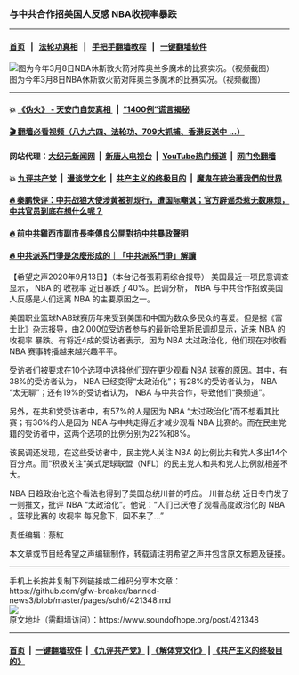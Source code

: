 ### 与中共合作招美国人反感 NBA收视率暴跌 
------------------------

#### [首页](https://github.com/gfw-breaker/banned-news3/blob/master/README.md) &nbsp;&nbsp;|&nbsp;&nbsp; [法轮功真相](https://github.com/begood0513/basic/blob/master/README.md)  &nbsp;&nbsp;|&nbsp;&nbsp; [手把手翻墙教程](https://github.com/gfw-breaker/guides/wiki)  &nbsp;&nbsp;|&nbsp;&nbsp; [一键翻墙软件](https://github.com/gfw-breaker/nogfw/blob/master/README.md)  



<div><img alt="图为今年3月8日NBA休斯敦火箭对阵奥兰多魔术的比赛实况。（视频截图）" src="https://img.soundofhope.org/2020-09/9-13-1-1600042226494.png"/>
<br/><figcaption class="caption">
 图为今年3月8日NBA休斯敦火箭对阵奥兰多魔术的比赛实况。（视频截图）
</figcaption></div><hr/>

#### 💥 [《伪火》 - 天安门自焚真相 ](http://141.164.51.119:10000/videos/blog/weihuo.html)&nbsp; |&nbsp; [“1400例”谎言揭秘  ](http://141.164.51.119:10000/videos/blog/jiexi1400.html)

#### [ 🎬  翻墙必看视频（八九六四、法轮功、709大抓捕、香港反送中 ...）](https://github.com/gfw-breaker/links/blob/master/banned.md)

#### 网站代理：[大纪元新闻网](http://167.172.10.89:10080/gb/) &nbsp;|&nbsp; [新唐人电视台](http://167.172.10.89:8808/gb/)  &nbsp;|&nbsp; [YouTube热门频道](http://158.247.203.241/youtube.html) &nbsp;|&nbsp; [网门免翻墙](http://158.247.203.241:11000/show.aspx?name=ogHome)

#### 💥 [九评共产党](http://141.164.51.119:10000/videos/res/jiuping/)&nbsp; |&nbsp; [漫谈党文化](http://141.164.51.119:10000/videos/res/mtdwh/)&nbsp; |&nbsp; [共产主义的终极目的](http://141.164.51.119:10000/videos/res/zjmd/)&nbsp; |&nbsp; [魔鬼在統治著我們的世界](http://141.164.51.119:10000/videos/res/TheSpecter/)  

#### [ 🔥  秦鹏快评：中共战狼大使涉黄被抓现行，遭国际嘲讽；官方辟谣恐惹无数麻烦，中共官员到底在想什么呢？](http://141.164.51.119:10000/videos/news/qp03.html)

#### [ 🔥  前中共雞西市副市長李傳良公開對抗中共暴政聲明](http://141.164.51.119:10000/videos/news/../tui/index.html)

#### [ 🔥  中共派系鬥爭是怎麼形成的｜「中共派系鬥爭」解讀](http://141.164.51.119:10000/videos/news/don02.html)

<div><div class="Content__Wrapper sc-1bvya0-0 grZQxZ">
 <p class="meta-top">
  <span class="meta">
   【希望之声2020年9月13日】（本台记者張莉莉综合报导）
  </span>
  美国最近一项民意调查显示，
  <ok href="/term/47068">
   NBA
  </ok>
  的
  <ok href="/term/144395">
   收视率
  </ok>
  近日暴跌了40%。民调分析，
  <ok href="/term/47068">
   NBA
  </ok>
  与中共合作招致美国人反感是人们远离
  <ok href="/term/47068">
   NBA
  </ok>
  的主要原因之一。
 </p>
 <p>
  美国职业篮球NAB球赛历年来受到美国和中国为数众多民众的喜爱。但是据《富士比》杂志报导，由2,000位受访者参与的最新哈里斯民调却显示，近来
  <ok href="/term/47068">
   NBA
  </ok>
  的
  <ok href="/term/144395">
   收视率
  </ok>
  暴跌。有将近4成的受访者表示，因为
  <ok href="/term/47068">
   NBA
  </ok>
  太过政治化，他们现在对收看
  <ok href="/term/47068">
   NBA
  </ok>
  赛事转播越来越兴趣平平。
 </p>
 <div class="AD_Embed__Wrap-sc-1xslmin-0 igMuqX module desktop">
  <div>
  </div>
 </div>
 <p>
  受访者们被要求在10个选项中选择他们现在更少观看
  <ok href="/term/47068">
   NBA
  </ok>
  球赛的原因。其中，有38%的受访者认为，
  <ok href="/term/47068">
   NBA
  </ok>
  已经变得“太政治化”；有28%的受访者认为，
  <ok href="/term/47068">
   NBA
  </ok>
  “太无聊”；还有19%的受访者认为，
  <ok href="/term/47068">
   NBA
  </ok>
  与中共合作，导致他们“换频道”。
 </p>
 <p>
  另外，在共和党受访者中，有57%的人是因为
  <ok href="/term/47068">
   NBA
  </ok>
  “太过政治化”而不想看其比赛；有36%的人是因为
  <ok href="/term/47068">
   NBA
  </ok>
  与中共走得近才减少观看
  <ok href="/term/47068">
   NBA
  </ok>
  比赛的。而在民主党籍的受访者中，这两个选项的比例分别为22%和8%。
 </p>
 <p>
  该民调还发现，在这些受访者中，民主党人关注
  <ok href="/term/47068">
   NBA
  </ok>
  的比例比共和党人多出14个百分点。而“积极关注”美式足球联盟（NFL）的民主党人和共和党人比例就相差不大。
 </p>
 <p>
  <ok href="/term/47068">
   NBA
  </ok>
  日趋政治化这个看法也得到了美国总统川普的呼应。
  <ok href="/term/1203">
   川普总统
  </ok>
  近日专门发了一则推文，批评
  <ok href="/term/47068">
   NBA
  </ok>
  “太政治化”。他说：“人们已厌倦了观看高度政治化的
  <ok href="/term/47068">
   NBA
  </ok>
  。篮球比赛的
  <ok href="/term/144395">
   收视率
  </ok>
  每况愈下，回不来了...”
 </p>
 <div class="soh-embed">
  <div class="soh-embed-inner">
   <div class="iframely-embed" style="max-width: 550px;">
    <div class="iframely-responsive">
    </div>
   </div>
  </div>
 </div>
 <p class="meta-btm">
  责任编辑：蔡紅
 </p>
 <p class="meta-btm">
  本文章或节目经希望之声编辑制作，转载请注明希望之声并包含原文标题及链接。
 </p>
</div>
</div>
<hr/>
手机上长按并复制下列链接或二维码分享本文章：<br/>
https://github.com/gfw-breaker/banned-news3/blob/master/pages/soh6/421348.md <br/>
<a href='https://github.com/gfw-breaker/banned-news3/blob/master/pages/soh6/421348.md'><img src='https://github.com/gfw-breaker/banned-news3/blob/master/pages/soh6/421348.md.png'/></a> <br/>
原文地址（需翻墙访问）：https://www.soundofhope.org/post/421348


------------------------
#### [首页](https://github.com/gfw-breaker/banned-news3/blob/master/README.md) &nbsp;|&nbsp; [一键翻墙软件](https://github.com/gfw-breaker/nogfw/blob/master/README.md) &nbsp;| [《九评共产党》](https://github.com/gfw-breaker/9ping.md/blob/master/README.md#九评之一评共产党是什么) | [《解体党文化》](https://github.com/gfw-breaker/jtdwh.md/blob/master/README.md) | [《共产主义的终极目的》](https://github.com/gfw-breaker/gczydzjmd.md/blob/master/README.md)


<img src='http://gfw-breaker.win/banned-news3/pages/soh6/421348.md' width='0px' height='0px'/>